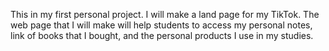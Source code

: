 This in my first personal project. I will make a land page for my TikTok. The web page that I will make will help students to access my personal notes, link of books that I bought, and the personal products I use in my studies.